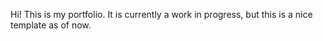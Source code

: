 Hi! This is my portfolio. It is currently a work in progress, but this is a nice template as of now.
